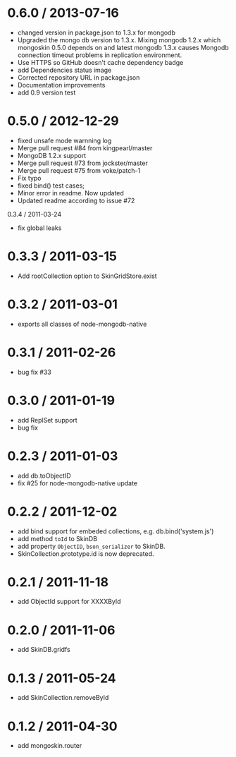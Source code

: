 
0.6.0 / 2013-07-16
==================

  * changed version in package.json to 1.3.x for mongodb
  * Upgraded the mongo db version to 1.3.x. Mixing mongodb 1.2.x which mongoskin 0.5.0 depends on and latest mongodb 1.3.x causes Mongodb connection timeout problems in replication environment.
  * Use HTTPS so GitHub doesn't cache dependency badge
  * add Dependencies status image
  * Corrected repository URL in package.json
  * Documentation improvements
  * add 0.9 version test

0.5.0 / 2012-12-29
==================

  * fixed unsafe mode warnning log
  * Merge pull request #84 from kingpearl/master
  * MongoDB 1.2.x support
  * Merge pull request #73 from jockster/master
  * Merge pull request #75 from voke/patch-1
  * Fix typo
  * fixed bind() test cases;
  * Minor error in readme. Now updated
  * Updated readme according to issue #72

0.3.4 / 2011-03-24
 * fix global leaks

0.3.3 / 2011-03-15
==================
 * Add rootCollection option to SkinGridStore.exist

0.3.2 / 2011-03-01
==================
 * exports all classes of node-mongodb-native

0.3.1 / 2011-02-26
==================
 * bug fix #33

0.3.0 / 2011-01-19
==================
 * add ReplSet support
 * bug fix

0.2.3 / 2011-01-03
==================
 * add db.toObjectID
 * fix #25 for node-mongodb-native update

0.2.2 / 2011-12-02
==================
 * add bind support for embeded collections, e.g. db.bind('system.js')
 * add method `toId` to SkinDB
 * add property `ObjectID`, `bson_serializer` to SkinDB.
 * SkinCollection.prototype.id is now deprecated.

0.2.1 / 2011-11-18
==================
 * add ObjectId support for XXXXById

0.2.0 / 2011-11-06
==================
  * add SkinDB.gridfs

0.1.3 / 2011-05-24
==================
  * add SkinCollection.removeById

0.1.2 / 2011-04-30
==================
  * add mongoskin.router
